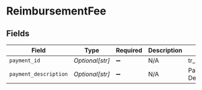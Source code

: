 # ReimbursementFee


## Fields

| Field                 | Type                  | Required              | Description           | Example               |
| --------------------- | --------------------- | --------------------- | --------------------- | --------------------- |
| `payment_id`          | *Optional[str]*       | :heavy_minus_sign:    | N/A                   | tr_5B8cwPMGnU         |
| `payment_description` | *Optional[str]*       | :heavy_minus_sign:    | N/A                   | Payment Description   |